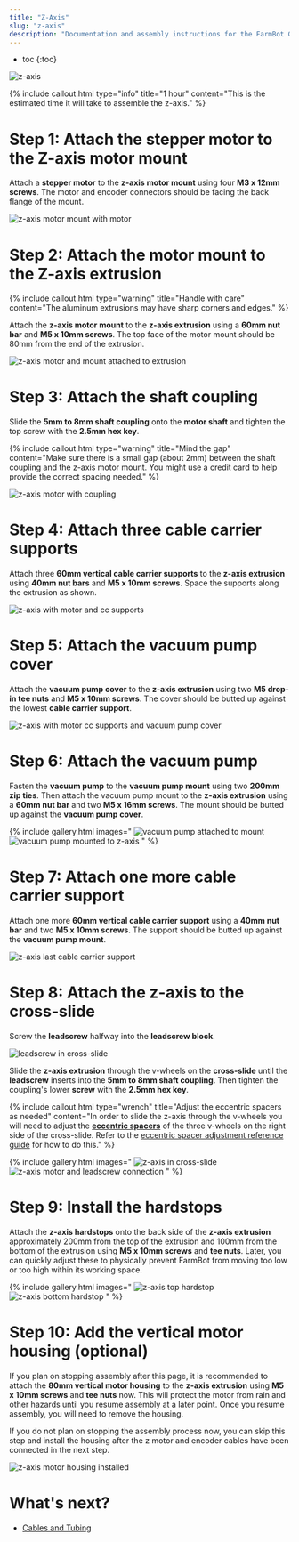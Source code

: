 ```yaml
---
title: "Z-Axis"
slug: "z-axis"
description: "Documentation and assembly instructions for the FarmBot Genesis z-axis"
---
```


* toc
{:toc}


![z-axis](_images/z-axis.png)

{%
include callout.html
type="info"
title="1 hour"
content="This is the estimated time it will take to assemble the z-axis."
%}

# Step 1: Attach the stepper motor to the Z-axis motor mount

Attach a **stepper motor** to the **z-axis motor mount** using four **M3 x 12mm screws**. The motor and encoder connectors should be facing the back flange of the mount.

![z-axis motor mount with motor](_images/z-axis_motor_mount_with_motor.png)

# Step 2: Attach the motor mount to the Z-axis extrusion

{%
include callout.html
type="warning"
title="Handle with care"
content="The aluminum extrusions may have sharp corners and edges."
%}

Attach the **z-axis motor mount** to the **z-axis extrusion** using a **60mm nut bar** and **M5 x 10mm screws**. The top face of the motor mount should be 80mm from the end of the extrusion.

![z-axis motor and mount attached to extrusion](_images/z-axis_motor_and_mount_attached_to_extrusion.png)

# Step 3: Attach the shaft coupling

Slide the **5mm to 8mm shaft coupling** onto the **motor shaft** and tighten the top screw with the **2.5mm hex key**.

{%
include callout.html
type="warning"
title="Mind the gap"
content="Make sure there is a small gap (about 2mm) between the shaft coupling and the z-axis motor mount. You might use a credit card to help provide the correct spacing needed."
%}

![z-axis motor with coupling](_images/z-axis_motor_with_coupling.png)

# Step 4: Attach three cable carrier supports

Attach three **60mm vertical cable carrier supports** to the **z-axis extrusion** using **40mm nut bars** and **M5 x 10mm screws**. Space the supports along the extrusion as shown.

![z-axis with motor and cc supports](_images/z-axis_with_motor_and_cc_supports.png)

# Step 5: Attach the vacuum pump cover

Attach the **vacuum pump cover** to the **z-axis extrusion** using two **M5 drop-in tee nuts** and **M5 x 10mm screws**. The cover should be butted up against the lowest **cable carrier support**.

![z-axis with motor cc supports and vacuum pump cover](_images/z-axis_with_motor_cc_supports_and_vacuum_pump_cover.png)

# Step 6: Attach the vacuum pump

Fasten the **vacuum pump** to the **vacuum pump mount** using two **200mm zip ties**. Then attach the vacuum pump mount to the **z-axis extrusion** using a **60mm nut bar** and two **M5 x 16mm screws**. The mount should be butted up against the **vacuum pump cover**.

{% include gallery.html images="
![vacuum pump attached to mount](_images/vacuum_pump_attached_to_mount.png)
![vacuum pump mounted to z-axis](_images/vacuum_pump_mounted_to_z-axis.png)
" %}

# Step 7: Attach one more cable carrier support

Attach one more **60mm vertical cable carrier support** using a **40mm nut bar** and two **M5 x 10mm screws**. The support should be butted up against the **vacuum pump mount**.

![z-axis last cable carrier support](_images/z-axis_last_cable_carrier_support.png)

# Step 8: Attach the z-axis to the cross-slide

Screw the **leadscrew** halfway into the **leadscrew block**.

![leadscrew in cross-slide](_images/leadscrew_in_cross-slide.png)

Slide the **z-axis extrusion** through the v-wheels on the **cross-slide** until the **leadscrew** inserts into the **5mm to 8mm shaft coupling**. Then tighten the coupling's lower **screw** with the **2.5mm hex key**.

{%
include callout.html
type="wrench"
title="Adjust the eccentric spacers as needed"
content="In order to slide the z-axis through the v-wheels you will need to adjust the **[eccentric spacers](../bom/fasteners-and-hardware/m5-x-6mm-eccentric-spacers.md)** of the three v-wheels on the right side of the cross-slide. Refer to the [eccentric spacer adjustment reference guide](../extras/reference/eccentric-spacer-adjustment.md) for how to do this."
%}

{% include gallery.html images="
![z-axis in cross-slide](_images/z-axis_in_cross-slide.png)
![z-axis motor and leadscrew connection](_images/z-axis_motor_and_leadscrew_connection.png)
" %}

# Step 9: Install the hardstops

Attach the **z-axis hardstops** onto the back side of the **z-axis extrusion** approximately 200mm from the top of the extrusion and 100mm from the bottom of the extrusion using **M5 x 10mm screws** and **tee nuts**. Later, you can quickly adjust these to physically prevent FarmBot from moving too low or too high within its working space.

{% include gallery.html images="
![z-axis top hardstop](_images/z-axis_top_hardstop.png)
![z-axis bottom hardstop](_images/z-axis_bottom_hardstop.png)
" %}

# Step 10: Add the vertical motor housing (optional)

If you plan on stopping assembly after this page, it is recommended to attach the **80mm vertical motor housing** to the **z-axis extrusion** using **M5 x 10mm screws** and **tee nuts** now. This will protect the motor from rain and other hazards until you resume assembly at a later point. Once you resume assembly, you will need to remove the housing.

If you do not plan on stopping the assembly process now, you can skip this step and install the housing after the z motor and encoder cables have been connected in the next step.

![z-axis motor housing installed](_images/z-axis_motor_housing_installed.png)


# What's next?

 * [Cables and Tubing](cables-and-tubing.md)
